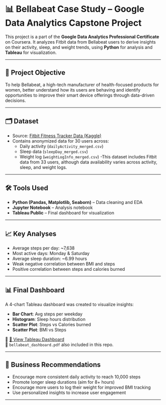 # 📊 Bellabeat Case Study – Google Data Analytics Capstone Project

This project is a part of the **Google Data Analytics Professional Certificate** on Coursera. It analyzes Fitbit data from Bellabeat users to derive insights on their activity, sleep, and weight trends, using **Python** for analysis and **Tableau** for visualization.

---

## 🧩 Project Objective

To help Bellabeat, a high-tech manufacturer of health-focused products for women, better understand how its users are behaving and identify opportunities to improve their smart device offerings through data-driven decisions.

---

## 🗂️ Dataset

- Source: [Fitbit Fitness Tracker Data (Kaggle)](https://www.kaggle.com/datasets/arashnic/fitbit)
- Contains anonymized data for 30 users across:
  - Daily activity (`dailyActivity_merged.csv`)
  - Sleep data (`sleepDay_merged.csv`)
  - Weight log (`weightLogInfo_merged.csv`)
-This dataset includes Fitbit data from 33 users, although data availability varies across activity, sleep, and weight logs.
---

## 🛠 Tools Used

- **Python (Pandas, Matplotlib, Seaborn)** – Data cleaning and EDA
- **Jupyter Notebook** – Analysis notebook
- **Tableau Public** – Final dashboard for visualization

---

## 📈 Key Analyses

- Average steps per day: ~7,638
- Most active days: Monday & Saturday
- Average sleep duration: ~6.99 hours
- Weak negative correlation between BMI and steps
- Positive correlation between steps and calories burned

---

## 📊 Final Dashboard

A 4-chart Tableau dashboard was created to visualize insights:

- **Bar Chart**: Avg steps per weekday
- **Histogram**: Sleep hours distribution
- **Scatter Plot**: Steps vs Calories burned
- **Scatter Plot**: BMI vs Steps

📎 [🔗 View Tableau Dashboard](https://public.tableau.com/views/BellabeatWellnessInsights/BellabeatWellnessInsightsDashboard?:language=en-US&:sid=&:redirect=auth&:display_count=n&:origin=viz_share_link)  
📄 `bellabeat_dashboard.pdf` also included in this repo.

---

## 🧠 Business Recommendations

- Encourage more consistent daily activity to reach 10,000 steps
- Promote longer sleep durations (aim for 8+ hours)
- Encourage more users to log their weight for improved BMI tracking
- Use personalized insights to increase user engagement

---


